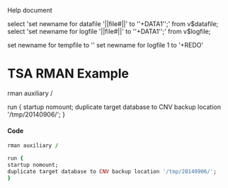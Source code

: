 Help document


select 'set newname for datafile '||file#||' to ''+DATA1'';' from v$datafile; 
select 'set newname for logfile '||file#||' to ''+DATA1'';' from v$logfile; 

set newname for tempfile <fileno> to '<path>'
set newname for logfile 1 to '+REDO'






# TSA RMAN Example

rman auxiliary / 

run {
startup nomount;
duplicate target database to CNV backup location '/tmp/20140906/';
}


#### Code
```ruby
rman auxiliary / 

run {
startup nomount;
duplicate target database to CNV backup location '/tmp/20140906/';
}
```
